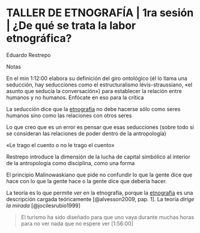 # TALLER DE ETNOGRAFÍA | 1ra sesión | ¿De qué se trata la labor etnográfica?

Eduardo Restrepo

Notas

En el min 1:12:00 elabora su definición del giro ontológico (él lo llama una seducción, hay seducciones como el estructuralismo lévis-straussiano, «el asunto que seducía la conversación») para establecer la relación entre humanos y no humanos. Enfócate en eso para la crítica

La seducción dice que la [etnografia](etnografia.md) no debe hacerse sólo como seres humanos sino como las relaciones con otros seres

Lo que creo que es un error es pensar que esas seducciones (sobre todo si se consideran las relaciones de poder dentro de la antropología)

«Le trago el cuento o no le trago el cuento»

Restrepo introduce la dimensión de la lucha de capital simbólico al interior de la antropología como disciplina, como una forma

El principio Malinowaskiano que pide no confundir lo que la gente dice que hace con lo que la gente hace o la gente dice que debería hacer.

La teoría es lo que permite *ver* en la etnografía, porque la [etnografia](etnografia.md) es una descripción cargada teóricamente [@alvesson2009, pap. 1]. La teoría *dirige la mirada* [@jocilesrubio1999]

 >
 > El turismo ha sido diseñado para que uno vaya durante muchas horas para no ver nada que no espere ver [1:56:00]
